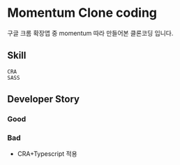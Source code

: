 # Momentum Clone coding

구글 크롬 확장앱 중 momentum 따라 만들어본 클론코딩 입니다.

## Skill

```
CRA
SASS
```

## Developer Story

### Good

### Bad

-   CRA+Typescript 적용
